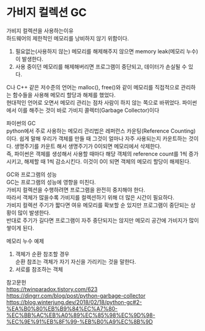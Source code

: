 # 가비지 컬렉션 GC

가비지 컬렉션을 사용하는이유<br>
하드웨어의 제한적인 메모리를 낭비하지 않기 위함이다.<br>
1. 필요없는(사용하지 않는) 메모리를 해제해주지 않으면 memory leak(메모리 누수)이 발생한다.<br>
2. 사용 중이던 메모리를 해제해버리면 프로그램이 중단되고, 데이터가 손실될 수 있다.<br>

C나 C++ 같은 저수준의 언어는 malloc(), free()와 같이 메모리를 직접적으로 관리하는 함수들을 사용해 메모리 할당과 해제를 했었다.<br>
현대적인 언어로 오면서 메모리 관리는 점차 사람이 하지 않는 쪽으로 바뀌었다.
파이썬에서 이를 해주는 것이 바로 가비지 콜렉터(Garbage Collector)이다<br>


파이썬의 GC<br>
python에서 주로 사용하는 메모리 관리법은 레퍼런스 카운팅(Reference Counting)이다. 쉽게 말해 우리가 객체를 만들 때 그것이 얼마나 자주 사용되는지 카운트하는 것이다. 생명주기를 카운트 해서 생명주기가 0이되면 메모리에서 삭제한다.<br>
즉, 파이썬은 객체를 생성해서 사용할 때마다 해당 객체의 reference count를 1씩 증가시키고, 해제할 때 1씩 감소시킨다. 이것이 0이 되면 객체의 메모리 할당이 해제된다.


GC와 프로그램의 성능<br>
GC는 프로그램의 성능에 영향을 미친다.<br>
가비지 컬렉션을 수행하려면 프로그램을 완전히 중지해야 한다.<br>
따라서 객체가 많을수록 가비지를 컬렉션하기 위해 더 많은 시간이 필요하다.<br>
가비지 컬렉션 주기가 짧다면 여유 메모리를 확보할 순 있지만 프로그램이 중단되는 상황이 많이 발생한다.<br>
반대로 주기가 길다면 프로그램이 자주 중단되지는 않지만 메모리 공간에 가비지가 많이 쌓이게 된다.


메모리 누수 예제<br>

1. 객체가 순환 참조할 경우<br>
 순환 참조는 객체가 자기 자신을 가리키는 것을 말한다.<br>
2. 서로를 참조하는 객체<br>

참고문헌<br>
https://twinparadox.tistory.com/623<br>
https://dingrr.com/blog/post/python-garbage-collector<br>
https://blog.winterjung.dev/2018/02/18/python-gc#2-%EA%B0%80%EB%B9%84%EC%A7%80-%EC%BB%AC%EB%A0%89%EC%85%98%EC%9D%98-%EC%9E%91%EB%8F%99-%EB%B0%A9%EC%8B%9D<br>
